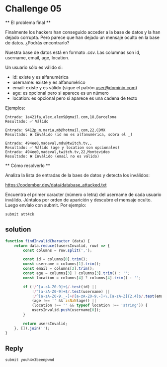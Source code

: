 # Challenge 05

** El problema final **

Finalmente los hackers han conseguido acceder a la base de datos y la han dejado corrupta. Pero parece que han dejado un mensaje oculto en la base de datos. ¿Podrás encontrarlo?

Nuestra base de datos está en formato .csv. Las columnas son id, username, email, age, location.

Un usuario sólo es válido si:

- id: existe y es alfanumérica
- username: existe y es alfanumérico
- email: existe y es válido (sigue el patrón user@dominio.com)
- age: es opcional pero si aparece es un número
- location: es opcional pero si aparece es una cadena de texto

Ejemplos:
```bs
Entrada: 1a421fa,alex,alex9@gmail.com,18,Barcelona
Resultado: ✅ Válido

Entrada: 9412p_m,maria,mb@hotmail.com,22,CDMX
Resultado: ❌ Inválido (id no es alfanumérica, sobra el _)

Entrada: 494ee0,madeval,mdv@twitch.tv,,
Resultado: ✅ Válido (age y location son opcionales)
Entrada: 494ee0,madeval,twitch.tv,22,Montevideo
Resultado: ❌ Inválido (email no es válido)
```
** Cómo resolverlo **

Analiza la lista de entradas de la baes de datos y detecta los inválidos:

https://codember.dev/data/database_attacked.txt

Encuentra el primer caracter (número o letra) del username de cada usuario inválido. Júntalos por orden de aparición y descubre el mensaje oculto. Luego envíalo con submit. Por ejemplo:

``submit att4ck``

## solution

```js
function findInvalidCharacter (data) {
	return data.reduce((usersInvalid, row) => {
		const columns = row.split(',');

		const id = columns[0].trim();
		const username = columns[1].trim();
		const email = columns[2].trim();
		const age = columns[3] ? columns[3].trim() : '';
		const location = columns[4] ? columns[4].trim() : '';

		if (!/^[a-zA-Z0-9]+$/.test(id) ||
			!/^[a-zA-Z0-9]+$/.test(username) ||
			!/^[a-zA-Z0-9._-]+@[a-zA-Z0-9.-]+\.[a-zA-Z]{2,4}$/.test(email) ||
			(age !== '' && isNaN(age)) ||
			(location !== '' && typeof location !== 'string')) {
			usersInvalid.push(username[0]);
		}

		return usersInvalid;
	}, []).join('');
}
```

## Reply

```bash
submit youh4v3beenpwnd
```
